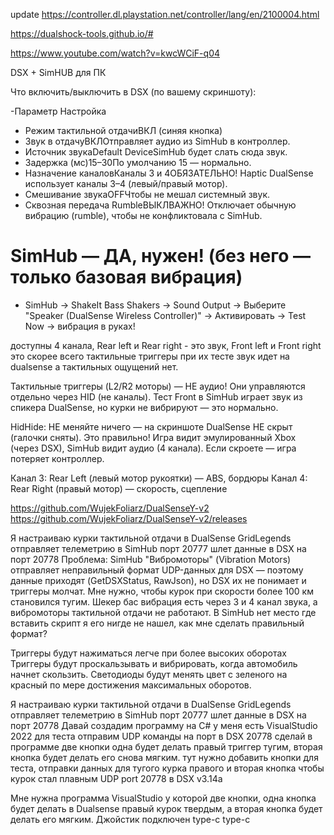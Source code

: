update
https://controller.dl.playstation.net/controller/lang/en/2100004.html


https://dualshock-tools.github.io/#

https://www.youtube.com/watch?v=kwcWCiF-q04


DSX + SimHUB для ПК


Что включить/выключить в DSX (по вашему скриншоту):


-Параметр Настройка
- Режим тактильной отдачиВКЛ (синяя кнопка)
- Звук в отдачуВКЛОтправляет аудио из SimHub в контроллер.
- Источник звукаDefault DeviceSimHub будет слать сюда звук.
- Задержка (мс)15–30По умолчанию 15 — нормально.
- Назначение каналовКаналы 3 и 4ОБЯЗАТЕЛЬНО! Haptic DualSense использует каналы 3–4 (левый/правый мотор).
- Смешивание звукаOFFЧтобы не мешал системный звук.
- Сквозная передача RumbleВЫКЛВАЖНО! Отключает обычную вибрацию (rumble), чтобы не конфликтовала с SimHub.


# SimHub — ДА, нужен! (без него — только базовая вибрация)
- SimHub → ShakeIt Bass Shakers → Sound Output
  → Выберите "Speaker (DualSense Wireless Controller)"
  → Активировать → Test Now → вибрация в руках!

доступны 4 канала, Rear left и Rear right - это звук,
Front left и Front right это скорее всего тактильные триггеры при их тесте звук идет
на dualsense а тактильных ощущений нет.

Тактильные триггеры (L2/R2 моторы) — НЕ аудио! Они управляются отдельно через HID (не каналы).
Тест Front в SimHub играет звук из спикера DualSense, но курки не вибрируют — это нормально.

HidHide: НЕ меняйте ничего — на скриншоте DualSense НЕ скрыт (галочки сняты). Это правильно!
Игра видит эмулированный Xbox (через DSX), SimHub видит аудио (4 канала). Если скроете — игра потеряет контроллер.

Канал 3: Rear Left (левый мотор рукоятки) — ABS, бордюры
Канал 4: Rear Right (правый мотор) — скорость, сцепление

https://github.com/WujekFoliarz/DualSenseY-v2
https://github.com/WujekFoliarz/DualSenseY-v2/releases

Я настраиваю курки тактильной отдачи в DualSense GridLegends отправляет телеметрию в SimHub порт 20777
шлет данные в DSX на порт 20778
Проблема: SimHub "Вибромоторы" (Vibration Motors) отправляет неправильный формат UDP-данных для DSX —
поэтому данные приходят (GetDSXStatus, RawJson), но DSX их не понимает и триггеры молчат.
Мне нужно, чтобы курок при скорости более 100 км становился тугим.
Шекер бас вибрация есть через 3 и 4 канал звука, а вибромоторы тактильной отдачи не работают.
В SimHub нет место где вставить скрипт я его нигде не нашел, как мне сделать правильный формат?

Триггеры будут нажиматься легче при более высоких оборотах
Триггеры будут проскальзывать и вибрировать, когда автомобиль начнет скользить.
Светодиоды будут менять цвет с зеленого на красный по мере достижения максимальных оборотов.

Я настраиваю курки тактильной отдачи в DualSense GridLegends отправляет телеметрию в SimHub порт 20777
шлет данные в DSX на порт 20778
Давай создадим программу на C# у меня есть VisualStudio 2022 для теста отправим UDP команды на порт в DSX 20778
сделай в программе две кнопки одна будет делать правый триггер тугим, вторая кнопка будет делать его снова мягким.
тут нужно добавить кнопки для теста, отправки данных для тугого курка правого и вторая кнопка чтобы курок стал плавным
UDP port 20778 в DSX v3.14а


Мне нужна программа VisualStudio у которой две кнопки, одна кнопка будет делать в Dualsense правый курок твердым,
а вторая кнопка будет делать его мягким. Джойстик подключен type-c type-c

